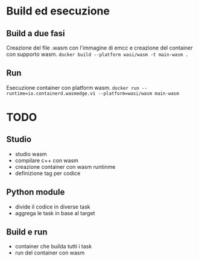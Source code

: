 # Build ed esecuzione

## Build a due fasi
Creazione del file .wasm con l'immagine di emcc e creazione del container con supporto wasm.
`docker build --platform wasi/wasm -t main-wasm .`

## Run
Esecuzione container con platform wasm.
`docker run --runtime=io.containerd.wasmedge.v1 --platform=wasi/wasm main-wasm`

# TODO
## Studio

- studio wasm
- compilare c++ con wasm
- creazione container con wasm runtinme
- definizione tag per codice

## Python module
- divide il codice in diverse task
- aggrega le task in base al target

## Build e run
- container che builda tutti i task
- run del container con wasm